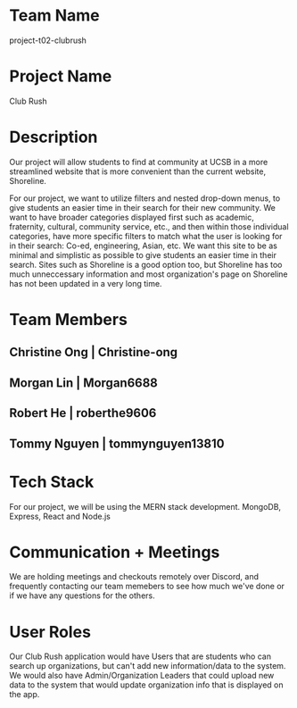 
# Team Name
project-t02-clubrush
# Project Name
Club Rush
# Description
Our project will allow students to find at community at UCSB in a more streamlined website that is more convenient than the current website, Shoreline.

For our project, we want to utilize filters and nested drop-down menus, to give students an easier time in their search for their new community. We want to have broader categories displayed first such as academic, fraternity, cultural, community service, etc., and then within those individual categories, have more specific filters to match what the user is looking for in their search: Co-ed, engineering, Asian, etc. We want this site to be as minimal and simplistic as possible to give students an easier time in their search. Sites such as Shoreline is a good option too, but Shoreline has too much unneccessary information and most organization's  page on Shoreline has not been updated in a very long time.

# Team Members
 Christine Ong |  Christine-ong
---------------------------------
   Morgan Lin  |   Morgan6688
---------------------------------
   Robert He   |  roberthe9606
---------------------------------
  Tommy Nguyen | tommynguyen13810
---------------------------------

# Tech Stack
For our project, we will be using the MERN stack development. MongoDB, Express, React and Node.js

# Communication + Meetings
We are holding meetings and checkouts remotely over Discord, and frequently contacting our team memebers to see how much we've done or if we have any questions for the others.
# User Roles
Our Club Rush application would have Users that are students who can search up organizations, but can't add new information/data to the system. We would also have Admin/Organization Leaders that could upload new data to the system that would update organization info that is displayed on the app.

